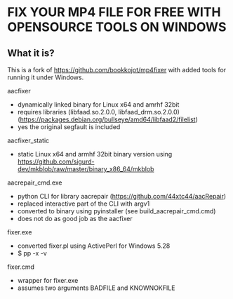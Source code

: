# FIX YOUR MP4 FILE FOR FREE WITH OPENSOURCE TOOLS ON WINDOWS

## What it is?

This is a fork of https://github.com/bookkojot/mp4fixer with added tools for running it under Windows.

aacfixer
- dynamically linked binary for Linux x64 and amrhf 32bit
- requires libraries (libfaad.so.2.0.0, libfaad_drm.so.2.0.0) (https://packages.debian.org/bullseye/amd64/libfaad2/filelist)
- yes the original segfault is included

aacfixer_static
- static Linux x64 and armhf 32bit binary version using https://github.com/sigurd-dev/mkblob/raw/master/binary_x86_64/mkblob

aacrepair_cmd.exe
- python CLI for library aacrepair (https://github.com/44xtc44/aacRepair)
- replaced interactive part of the CLI with argv1
- converted to binary using pyinstaller (see build_aacrepair_cmd.cmd)
- does not do as good job as the aacfixer

fixer.exe
- converted fixer.pl using ActivePerl for Windows 5.28
- $ pp -x -v

fixer.cmd
- wrapper for fixer.exe
- assumes two arguments BADFILE and KNOWNOKFILE
